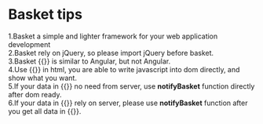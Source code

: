 # Basket tips
1.Basket a simple and lighter framework for your web application development<br>
2.Basket rely on jQuery, so please import jQuery before basket.<br>
3.Basket {{}} is similar to Angular, but not Angular.<br>
4.Use {{}} in html, you are able to write javascript into dom directly, and show what you want.<br>
5.If your data in {{}} no need from server, use <b>notifyBasket</b> function directly after dom ready.<br>
6.If your data in {{}} rely on server, please use <b>notifyBasket</b> function after you get all data in {{}}.<br>
